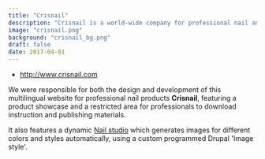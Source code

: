 ```yaml
---
title: "Crisnail"
description: "Crisnail is a world-wide company for professional nail and beauty products. We provided the design and development of the website, including a dynamic 'Nail studio'."
image: "crisnail.png"
background: "crisnail_bg.png"
draft: false
date: 2017-04-01
---
```


- http://www.crisnail.com

We were responsible for both the design and development of this multilingual website for professional nail products **Crisnail**, featuring a product showcase and a restricted area for professionals to download instruction and publishing materials.

It also features a dynamic <a href="http://www.crisnail.com/en/nail-studio/colorlast" target="_blank">Nail studio</a> which generates images for different colors and styles automatically, using a custom programmed Drupal 'Image style'.
